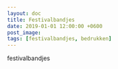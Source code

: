 ```yaml
---
layout: doc
title: Festivalbandjes
date: 2019-01-01 12:00:00 +0600
post_image: 
tags: [festivalbandjes, bedrukken]
---
```

festivalbandjes
